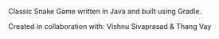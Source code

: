 Classic Snake Game written in Java and built using Gradle.

Created in collaboration with: Vishnu Sivaprasad & Thang Vay
